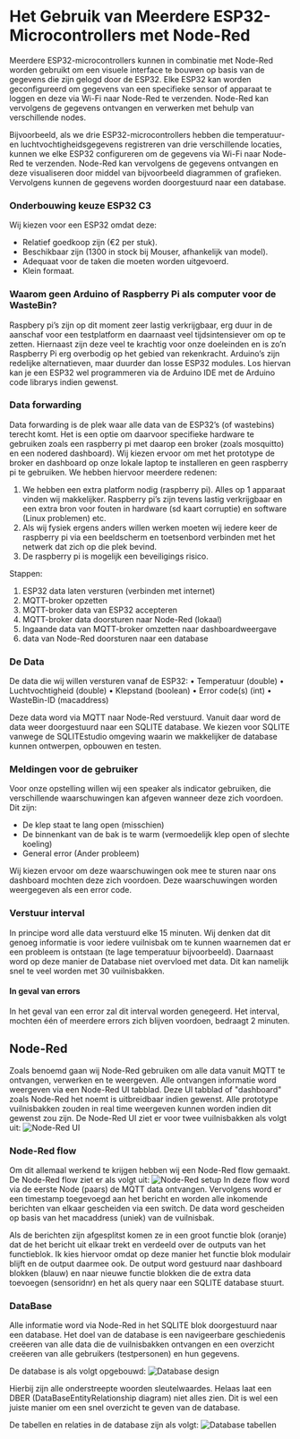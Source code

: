 Het Gebruik van Meerdere ESP32-Microcontrollers met Node-Red
=========

Meerdere ESP32-microcontrollers kunnen in combinatie met Node-Red worden gebruikt om een visuele interface te bouwen op basis van de gegevens die zijn gelogd door de ESP32. Elke ESP32 kan worden geconfigureerd om gegevens van een specifieke sensor of apparaat te loggen en deze via Wi-Fi naar Node-Red te verzenden. Node-Red kan vervolgens de gegevens ontvangen en verwerken met behulp van verschillende nodes.

Bijvoorbeeld, als we drie ESP32-microcontrollers hebben die temperatuur- en luchtvochtigheidsgegevens registreren van drie verschillende locaties, kunnen we elke ESP32 configureren om de gegevens via Wi-Fi naar Node-Red te verzenden. Node-Red kan vervolgens de gegevens ontvangen en deze visualiseren door middel van bijvoorbeeld diagrammen of grafieken. Vervolgens kunnen de gegevens worden doorgestuurd naar een database.

### Onderbouwing keuze ESP32 C3

Wij kiezen voor een ESP32 omdat deze:

- Relatief goedkoop zijn (€2 per stuk).
- Beschikbaar zijn (1300 in stock bij Mouser, afhankelijk van model).
- Adequaat voor de taken die moeten worden uitgevoerd.
- Klein formaat.

### Waarom geen Arduino of Raspberry Pi als computer voor de WasteBin?

Raspbery pi’s zijn op dit moment zeer lastig verkrijgbaar, erg duur in de aanschaf voor een testplatform en daarnaast veel tijdsintensiever om op te zetten. Hiernaast zijn deze veel te krachtig voor onze doeleinden en is zo’n Raspberry Pi erg overbodig op het gebied van rekenkracht.
Arduino’s zijn redelijke alternatieven, maar duurder dan losse ESP32 modules. Los hiervan kan je een ESP32 wel programmeren via de Arduino IDE met de Arduino code librarys indien gewenst.

### Data forwarding

Data forwarding is de plek waar alle data van de ESP32’s (of wastebins) terecht komt. Het is een optie om daarvoor specifieke hardware te gebruiken zoals een raspberry pi met daarop een broker (zoals mosquitto) en een nodered dashboard).
Wij kiezen ervoor om met het prototype de broker en dashboard op onze lokale laptop te installeren en geen raspberry pi te gebruiken. We hebben hiervoor meerdere redenen:

1. We hebben een extra platform nodig (raspberry pi). Alles op 1 apparaat vinden wij makkelijker. Raspberry pi’s zijn tevens lastig verkrijgbaar en een extra bron voor fouten in hardware (sd kaart corruptie) en software (Linux problemen) etc.
2. Als wij fysiek ergens anders willen werken moeten wij iedere keer de raspberry pi via een beeldscherm en toetsenbord verbinden met het netwerk dat zich op die plek bevind.
3. De raspberry pi is mogelijk een beveiligings risico.

Stappen:

1. ESP32 data laten versturen (verbinden met internet)
2. MQTT-broker opzetten
3. MQTT-broker data van ESP32 accepteren
4. MQTT-broker data doorsturen naar Node-Red (lokaal)
5. Ingaande data van MQTT-broker omzetten naar dashboardweergave
6. data van Node-Red doorsturen naar een database

### De Data

De data die wij willen versturen vanaf de ESP32:
• Temperatuur (double)
• Luchtvochtigheid (double)
• Klepstand (boolean)
• Error code(s) (int)
• WasteBin-ID (macaddress)

Deze data word via MQTT naar Node-Red verstuurd. Vanuit daar word de data weer doorgestuurd naar een SQLITE database. We kiezen voor SQLITE vanwege de SQLITEstudio omgeving waarin we makkelijker de database kunnen ontwerpen, opbouwen en testen.

### Meldingen voor de gebruiker

Voor onze opstelling willen wij een speaker als indicator gebruiken, die verschillende waarschuwingen kan afgeven wanneer deze zich voordoen. Dit zijn:

- De klep staat te lang open (misschien)
- De binnenkant van de bak is te warm (vermoedelijk klep open of slechte koeling)
- General error (Ander probleem)

Wij kiezen ervoor om deze waarschuwingen ook mee te sturen naar ons dashboard mochten deze zich voordoen. Deze waarschuwingen worden weergegeven als een error code.

### Verstuur interval

In principe word alle data verstuurd elke 15 minuten. Wij denken dat dit genoeg informatie is voor iedere vuilnisbak om te kunnen waarnemen dat er een probleem is ontstaan (te lage temperatuur bijvoorbeeld). Daarnaast word op deze manier de Database niet overvloed met data. Dit kan namelijk snel te veel worden met 30 vuilnisbakken.

#### In geval van errors

In het geval van een error zal dit interval worden genegeerd. Het interval, mochten één of meerdere errors zich blijven voordoen, bedraagt 2 minuten.

## Node-Red

Zoals benoemd gaan wij Node-Red gebruiken om alle data vanuit MQTT te ontvangen, verwerken en te weergeven. Alle ontvangen informatie word weergeven via een Node-Red UI tabblad. Deze UI tabblad of "dashboard" zoals Node-Red het noemt is uitbreidbaar indien gewenst. Alle prototype vuilnisbakken zouden in real time weergeven kunnen worden indien dit gewenst zou zijn.
De Node-Red UI ziet er voor twee vuilnisbakken als volgt uit: ![Node-Red UI](node-red-ui.png)

### Node-Red flow

Om dit allemaal werkend te krijgen hebben wij een Node-Red flow gemaakt.
De Node-Red flow ziet er als volgt uit: ![Node-Red setup](node-red-setup.png)
In deze flow word via de eerste Node (paars) de MQTT data ontvangen. Vervolgens word er een timestamp toegevoegd aan het bericht en worden alle inkomende berichten van elkaar gescheiden via een switch. De data word gescheiden op basis van het macaddress (uniek) van de vuilnisbak.

Als de berichten zijn afgesplitst komen ze in een groot functie blok (oranje) dat de het bericht uit elkaar trekt en verdeeld over de outputs van het functieblok. Ik kies hiervoor omdat op deze manier het functie blok modulair blijft en de output daarmee ook. De output word gestuurd naar dashboard blokken (blauw) en naar nieuwe functie blokken die de extra data toevoegen (sensoridnr) en het als query naar een SQLITE database stuurt.

### DataBase

Alle informatie word via Node-Red in het SQLITE blok doorgestuurd naar een database. Het doel van de database is een navigeerbare geschiedenis creëeren van alle data die de vuilnisbakken ontvangen en een overzicht creëeren van alle gebruikers (testpersonen) en hun gegevens.

De database is als volgt opgebouwd:
![Database design](WasteBinDBER.png)

Hierbij zijn alle onderstreepte woorden sleutelwaardes. Helaas laat een DBER (DataBaseEntityRelationship diagram) niet alles zien. Dit is wel een juiste manier om een snel overzicht te geven van de database.

De tabellen en relaties in de database zijn als volgt:
![Database tabellen](databaseexport.png)